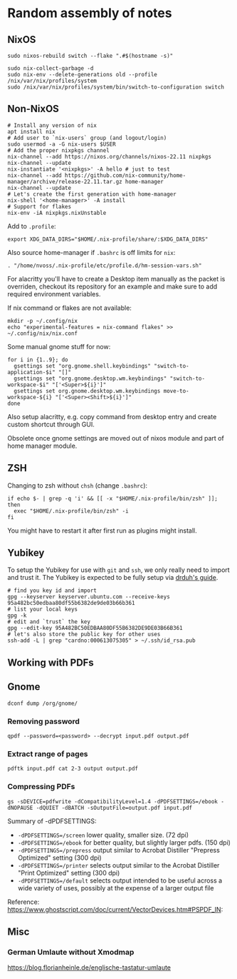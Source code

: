 # Random assembly of notes

## NixOS

```
sudo nixos-rebuild switch --flake ".#$(hostname -s)"
```

```
sudo nix-collect-garbage -d
sudo nix-env --delete-generations old --profile /nix/var/nix/profiles/system 
sudo /nix/var/nix/profiles/system/bin/switch-to-configuration switch
```


## Non-NixOS

```
# Install any version of nix
apt install nix
# Add user to `nix-users` group (and logout/login)
sudo usermod -a -G nix-users $USER
# Add the proper nixpkgs channel
nix-channel --add https://nixos.org/channels/nixos-22.11 nixpkgs
nix-channel --update
nix-instantiate '<nixpkgs>' -A hello # just to test
nix-channel --add https://github.com/nix-community/home-manager/archive/release-22.11.tar.gz home-manager
nix-channel --update
# Let's create the first generation with home-manager
nix-shell '<home-manager>' -A install
# Support for flakes
nix-env -iA nixpkgs.nixUnstable
```
Add to `.profile`:
```
export XDG_DATA_DIRS="$HOME/.nix-profile/share/:$XDG_DATA_DIRS"
```


Also source home-manager if `.bashrc` is off limits for `nix`:
```
. "/home/nvoss/.nix-profile/etc/profile.d/hm-session-vars.sh"
```

For alacritty you'll have to create a Desktop item manually as the packet is overriden, checkout its repository for an example and make sure to add required environment variables.

If nix command or flakes are not available:
```
mkdir -p ~/.config/nix
echo "experimental-features = nix-command flakes" >> ~/.config/nix/nix.conf
```

Some manual gnome stuff for now:
```
for i in {1..9}; do 
  gsettings set "org.gnome.shell.keybindings" "switch-to-application-$i" "[]"
  gsettings set "org.gnome.desktop.wm.keybindings" "switch-to-workspace-$i" "['<Super>${i}']"
  gsettings set org.gnome.desktop.wm.keybindings move-to-workspace-${i} "['<Super><Shift>${i}']"
done
```

Also setup alacritty, e.g. copy command from desktop entry and create custom shortcut through GUI.

Obsolete once gnome settings are moved out of nixos module and part of home manager module.

## ZSH

Changing to zsh without `chsh` (change `.bashrc`):
```
if echo $- | grep -q 'i' && [[ -x "$HOME/.nix-profile/bin/zsh" ]]; then
  exec "$HOME/.nix-profile/bin/zsh" -i
fi
```

You might have to restart it after first run as plugins might install.


## Yubikey

To setup the Yubikey for use with `git` and `ssh`, we only really need to import and trust it. The Yubikey is expected to be fully setup via [drduh's guide](https://github.com/drduh/YubiKey-Guide).
```
# find you key id and import
gpg --keyserver keyserver.ubuntu.com --receive-keys 95a482bc50edbaa80df55b6382de9de03b66b361
# list your local keys
gpg -k
# edit and `trust` the key
gpg --edit-key 95A482BC50EDBAA80DF55B6382DE9DE03B66B361
# let's also store the public key for other uses
ssh-add -L | grep "cardno:000613075305" > ~/.ssh/id_rsa.pub
```

## Working with PDFs

## Gnome

`dconf dump /org/gnome/`

### Removing password

```
qpdf --password=<password> --decrypt input.pdf output.pdf
```

### Extract range of pages

```
pdftk input.pdf cat 2-3 output output.pdf
```

### Compressing PDFs

```
gs -sDEVICE=pdfwrite -dCompatibilityLevel=1.4 -dPDFSETTINGS=/ebook -dNOPAUSE -dQUIET -dBATCH -sOutputFile=output.pdf input.pdf
```

Summary of -dPDFSETTINGS:

* `-dPDFSETTINGS=/screen` lower quality, smaller size. (72 dpi)
* `-dPDFSETTINGS=/ebook` for better quality, but slightly larger pdfs. (150 dpi)
* `-dPDFSETTINGS=/prepress` output similar to Acrobat Distiller "Prepress Optimized" setting (300 dpi)
* `-dPDFSETTINGS=/printer` selects output similar to the Acrobat Distiller "Print Optimized" setting (300 dpi)
* `-dPDFSETTINGS=/default` selects output intended to be useful across a wide variety of uses, possibly at the expense of a larger output file

Reference: https://www.ghostscript.com/doc/current/VectorDevices.htm#PSPDF_IN:


## Misc

### German Umlaute without Xmodmap

https://blog.florianheinle.de/englische-tastatur-umlaute

